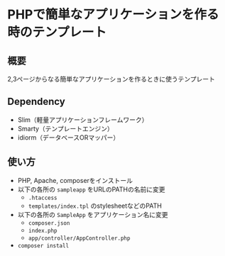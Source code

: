 # PHPで簡単なアプリケーションを作る時のテンプレート

## 概要

2,3ページからなる簡単なアプリケーションを作るときに使うテンプレート

## Dependency

* Slim（軽量アプリケーションフレームワーク）
* Smarty（テンプレートエンジン）
* idiorm（データベースORマッパー）

## 使い方

* PHP, Apache, composerをインストール
* 以下の各所の `sampleapp` をURLのPATHの名前に変更
  * `.htaccess`
  * `templates/index.tpl` のstylesheetなどのPATH
* 以下の各所の `SampleApp` をアプリケーション名に変更
  * `composer.json`
  * `index.php`
  * `app/controller/AppController.php`
* `composer install`
